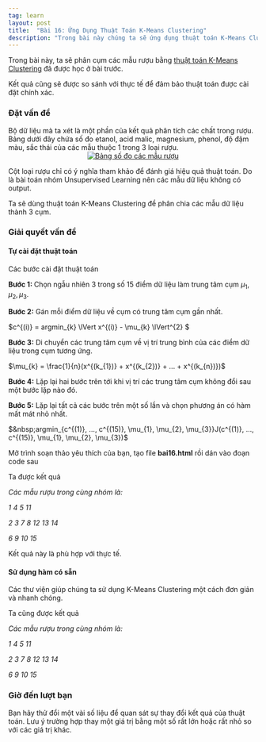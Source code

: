 ```yaml
---
tag: learn
layout: post
title:  "Bài 16: Ứng Dụng Thuật Toán K-Means Clustering"
description: "Trong bài này chúng ta sẽ ứng dụng thuật toán K-Means Clustering trong Machine Learning để phân cụm các mẫu rượu dựa trên các số đo cho trước."
---
```


Trong bài này, ta sẽ phân cụm các mẫu rượu bằng <a href="https://www.dathoangblog.com/2019/01/k-means-clustering.html">thuật toán K-Means Clustering</a> đã được học ở bài trước.

Kết quả cũng sẽ được so sánh với thực tế để đảm bảo thuật toán được cài đặt chính xác.
<!--more-->
<h3>
Đặt vấn đề</h3>
Bộ dữ liệu mà ta xét là một phần của kết quả phân tích các chất trong rượu. Bảng dưới đây chứa số đo etanol, acid malic, magnesium, phenol, độ đậm màu, sắc thái của các mẫu thuộc 1 trong 3 loại rượu.

<div class="separator" style="clear: both; text-align: center;">
<a href="https://2.bp.blogspot.com/-eX4KTX7KEG0/XDrw8ZqTyxI/AAAAAAAAESI/h8JMu4uOiHkB4UpyLm6qvahmP5DIR0D_ACLcBGAs/s1600/Untitled.jpg" imageanchor="1" style="margin-left: 1em; margin-right: 1em;"><img alt="Bảng số đo các mẫu rượu" border="0" data-original-height="245" data-original-width="500" src="https://2.bp.blogspot.com/-eX4KTX7KEG0/XDrw8ZqTyxI/AAAAAAAAESI/h8JMu4uOiHkB4UpyLm6qvahmP5DIR0D_ACLcBGAs/s1600/Untitled.jpg" title="Bảng số đo các mẫu rượu" /></a></div>
<div class="separator" style="clear: both; text-align: center;">
</div>
<div class="separator" style="clear: both; text-align: center;">
</div>
<div class="separator" style="clear: both; text-align: center;">
</div>
<div class="separator" style="clear: both; text-align: center;">
</div>
<div class="separator" style="clear: both; text-align: center;">
</div>
<div class="separator" style="clear: both; text-align: center;">
</div>

Cột loại rượu chỉ có ý nghĩa tham khảo để đánh giá hiệu quả thuật toán. Do là bài toán nhóm Unsupervised Learning nên các mẫu dữ liệu không có output.

Ta sẽ dùng thuật toán K-Means Clustering để phân chia các mẫu dữ liệu thành 3 cụm.
<h3>
Giải quyết vấn đề</h3>
<h4>
Tự cài đặt thuật toán</h4>
Các bước cài đặt thuật toán

<strong>Bước 1:&nbsp;</strong>Chọn ngẫu nhiên 3 trong số 15 điểm dữ liệu làm trung tâm cụm $\mu_{1}, \mu_{2}, \mu_{3}$.

<strong>Bước 2:</strong>&nbsp;Gán mỗi điểm dữ liệu về cụm có trung tâm cụm gần nhất.

$c^{(i)} = argmin_{k} \lVert x^{(i)} - \mu_{k} \lVert^{2} $

<b>Bước 3:</b>&nbsp;Di chuyển các trung tâm cụm về vị trí trung bình của các điểm dữ liệu trong cụm tương ứng.

$\mu_{k} = \frac{1}{n}(x^{(k_{1})} + x^{(k_{2})} + ... + x^{(k_{n})})$

<b>Bước 4:</b>&nbsp;Lặp lại hai bước trên tới khi vị trí các trung tâm cụm không đổi sau một bước lặp nào đó.

<b>Bước 5:</b>&nbsp;Lặp lại tất cả các bước trên một số lần và chọn phương án có hàm mất mát nhỏ nhất.

$&nbsp;argmin_{c^{(1)}, ..., c^{(15)}, \mu_{1}, \mu_{2}, \mu_{3}}J(c^{(1)}, ..., c^{(15)}, \mu_{1}, \mu_{2}, \mu_{3})$

Mở trình soạn thảo yêu thích của bạn, tạo file&nbsp;<strong>bai16.html</strong>&nbsp;rồi dán vào đoạn code sau

<script src="https://gist.github.com/dathoangnd/4d47826df7ef63b57259544310b3e73f.js"></script>
Ta được kết quả

<i>Các mẫu rượu trong cùng nhóm là:</i>

<i>1 4 5 11</i>

<i>2 3 7 8 12 13 14</i>

<i>6 9 10 15</i>
 
Kết quả này là phù hợp với thực tế.
<h4>
Sử dụng hàm có sẵn</h4>
Các thư viện giúp chúng ta sử dụng K-Means Clustering một cách đơn giản và nhanh chóng.

<script src="https://gist.github.com/dathoangnd/1adc785b08eceae3cec47a0233eac95b.js"></script>
Ta cũng được kết quả

<i>Các mẫu rượu trong cùng nhóm là:</i>

<i>1 4 5 11</i>

<i>2 3 7 8 12 13 14</i>

<i>6 9 10 15</i>
<h3>
Giờ đến lượt bạn</h3>
Bạn hãy thử đổi một vài số liệu để quan sát sự thay đổi kết quả của thuật toán. Lưu ý trường hợp thay một giá trị bằng một số rất lớn hoặc rất nhỏ so với các giá trị khác.